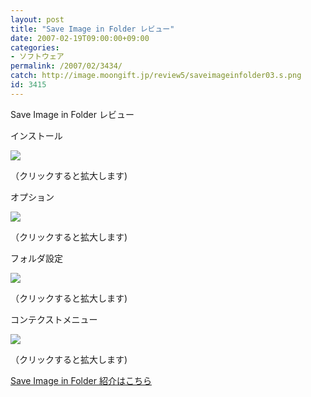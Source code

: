 ```yaml
---
layout: post
title: "Save Image in Folder レビュー"
date: 2007-02-19T09:00:00+09:00
categories:
- ソフトウェア
permalink: /2007/02/3434/
catch: http://image.moongift.jp/review5/saveimageinfolder03.s.png
id: 3415
---
```

Save Image in Folder レビュー  
<!--more-->

インストール

  

[![](http://image.moongift.jp/review5/saveimageinfolder01.s.png)](http://image.moongift.jp/review5/saveimageinfolder01.png)  
  
（クリックすると拡大します)

  

オプション

  

[![](http://image.moongift.jp/review5/saveimageinfolder02.s.png)](http://image.moongift.jp/review5/saveimageinfolder02.png)  
  
（クリックすると拡大します)

  

フォルダ設定

  

[![](http://image.moongift.jp/review5/saveimageinfolder03.s.png)](http://image.moongift.jp/review5/saveimageinfolder03.png)  
  
（クリックすると拡大します)

  

コンテクストメニュー

  

[![](http://image.moongift.jp/review5/saveimageinfolder04.s.png)](http://image.moongift.jp/review5/saveimageinfolder04.png)  
  
（クリックすると拡大します)

  

[Save Image in Folder 紹介はこちら](http://fw.moongift.jp/intro/i-3432.html)

